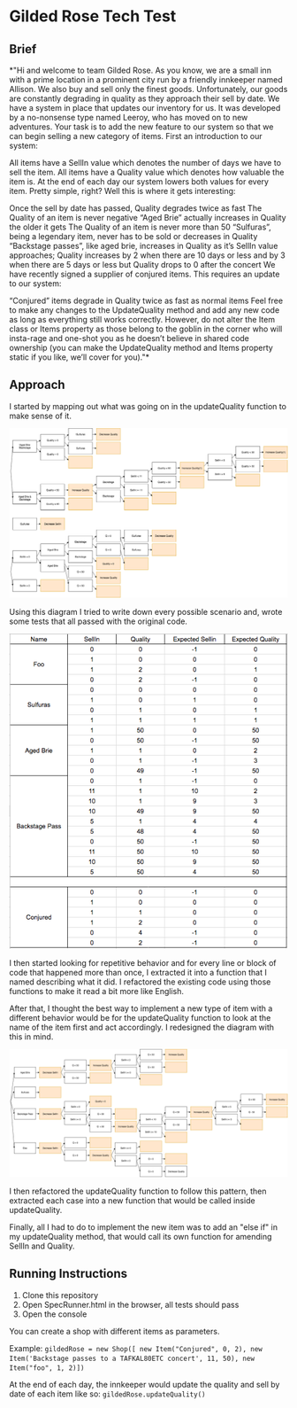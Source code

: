# Gilded Rose Tech Test

## Brief

*"Hi and welcome to team Gilded Rose. As you know, we are a small inn with a prime location in a prominent city run by a friendly innkeeper named Allison. We also buy and sell only the finest goods. Unfortunately, our goods are constantly degrading in quality as they approach their sell by date. We have a system in place that updates our inventory for us. It was developed by a no-nonsense type named Leeroy, who has moved on to new adventures. Your task is to add the new feature to our system so that we can begin selling a new category of items. First an introduction to our system:

All items have a SellIn value which denotes the number of days we have to sell the item. All items have a Quality value which denotes how valuable the item is. At the end of each day our system lowers both values for every item. Pretty simple, right? Well this is where it gets interesting:

Once the sell by date has passed, Quality degrades twice as fast
The Quality of an item is never negative
“Aged Brie” actually increases in Quality the older it gets
The Quality of an item is never more than 50
“Sulfuras”, being a legendary item, never has to be sold or decreases in Quality
“Backstage passes”, like aged brie, increases in Quality as it’s SellIn value approaches; Quality increases by 2 when there are 10 days or less and by 3 when there are 5 days or less but Quality drops to 0 after the concert
We have recently signed a supplier of conjured items. This requires an update to our system:

“Conjured” items degrade in Quality twice as fast as normal items
Feel free to make any changes to the UpdateQuality method and add any new code as long as everything still works correctly. However, do not alter the Item class or Items property as those belong to the goblin in the corner who will insta-rage and one-shot you as he doesn’t believe in shared code ownership (you can make the UpdateQuality method and Items property static if you like, we’ll cover for you)."*

## Approach

I started by mapping out what was going on in the updateQuality function to make sense of it.

![Alt text](./GildedRoseOriginal.png)

Using this diagram I tried to write down every possible scenario and, wrote some tests that all passed with the original code.

![Alt text](./TestSpreadSheet.png)

I then started looking for repetitive behavior and for every line or block of code that happened more than once, I extracted it into a function that I named describing what it did. I refactored the existing code using those functions to make it read a bit more like English.

After that, I thought the best way to implement a new type of item with a different behavior would be for the updateQuality function to look at the name of the item first and act accordingly. I redesigned the diagram with this in mind.

![Alt text](./GildedRoseRefactored.png)

I then refactored the updateQuality function to follow this pattern, then extracted each case into a new function that would be called inside updateQuality.

Finally, all I had to do to implement the new item was to add an "else if" in my updateQuality method, that would call its own function for amending SellIn and Quality.

## Running Instructions

1. Clone this repository
2. Open SpecRunner.html in the browser, all tests should pass
3. Open the console

You can create a shop with different items as parameters.

Example: ```gildedRose = new Shop([ new Item("Conjured", 0, 2), new Item('Backstage passes to a TAFKAL80ETC concert', 11, 50), new Item("foo", 1, 2)])```

At the end of each day, the innkeeper would update the quality and sell by date of each item like so: ```gildedRose.updateQuality()```
